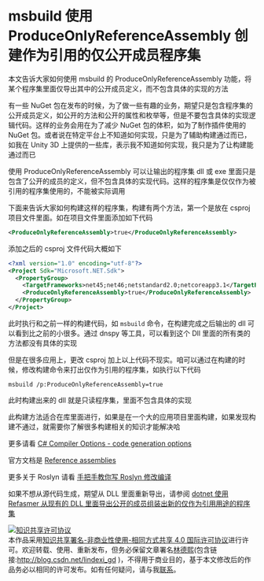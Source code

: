 # msbuild 使用 ProduceOnlyReferenceAssembly 创建作为引用的仅公开成员程序集

本文告诉大家如何使用 msbuild 的 ProduceOnlyReferenceAssembly 功能，将某个程序集里面仅导出其中的公开成员定义，而不包含具体的实现的方法

<!--more-->
<!-- CreateTime:2021/7/8 19:41:55 -->

<!-- 发布 -->

有一些 NuGet 包在发布的时候，为了做一些有趣的业务，期望只是包含程序集的公开成员定义，如公开的方法和公开的属性和枚举等，但是不要包含具体的实现逻辑代码。这样的业务会用在为了减少 NuGet 包的体积，如为了制作插件使用的 NuGet 包。或者说在特定平台上不知道如何实现，只是为了辅助构建通过而已，如我在 Unity 3D 上提供的一些库，表示我不知道如何实现，我只是为了让构建能通过而已

使用 ProduceOnlyReferenceAssembly 可以让输出的程序集 dll 或 exe 里面只是包含了公开的成员的定义，但不包含具体的实现代码。这样的程序集是仅仅作为被引用的程序集使用的，不能被实际调用

下面来告诉大家如何构建这样的程序集，构建有两个方法，第一个是放在 csproj 项目文件里面。如在项目文件里面添加如下代码

```xml
<ProduceOnlyReferenceAssembly>true</ProduceOnlyReferenceAssembly>
```

添加之后的 csproj 文件代码大概如下

```xml
<?xml version="1.0" encoding="utf-8"?>
<Project Sdk="Microsoft.NET.Sdk">
  <PropertyGroup>
    <TargetFrameworks>net45;net46;netstandard2.0;netcoreapp3.1</TargetFrameworks>
    <ProduceOnlyReferenceAssembly>true</ProduceOnlyReferenceAssembly>
  </PropertyGroup>
</Project>
```

此时执行和之前一样的构建代码，如 `msbuild` 命令，在构建完成之后输出的 dll 可以看到比之前的小很多。通过 dnspy 等工具，可以看到这个 Dll 里面的所有类的方法都没有具体的实现


但是在很多应用上，更改 csproj 加上以上代码不现实。咱可以通过在构建的时候，修改构建命令来打出仅作为引用的程序集，如执行以下代码

```
msbuild /p:ProduceOnlyReferenceAssembly=true
```

此时构建出来的 dll 就是只读程序集，里面不包含具体的实现

此构建方法适合在库里面进行，如果是在一个大的应用项目里面构建，如果发现构建不通过，就需要你了解很多构建相关的知识才能解决哈

更多请看 [C# Compiler Options - code generation options](https://docs.microsoft.com/en-us/dotnet/csharp/language-reference/compiler-options/code-generation#produceonlyreferenceassembly?WT.mc_id=WD-MVP-5003260 ) 

官方文档是 [Reference assemblies](https://docs.microsoft.com/en-us/dotnet/standard/assembly/reference-assemblies?WT.mc_id=WD-MVP-5003260 )

更多关于 Roslyn 请看 [手把手教你写 Roslyn 修改编译](https://lindexi.oschina.io/lindexi/post/roslyn.html ) 

如果不想从源代码生成，期望从 DLL 里面重新导出，请参阅 [dotnet 使用 Refasmer 从现有的 DLL 里面导出公开的成员组装出新的仅作为引用用途的程序集](https://lindexi.gitee.io/post/dotnet-%E4%BD%BF%E7%94%A8-Refasmer-%E4%BB%8E%E7%8E%B0%E6%9C%89%E7%9A%84-DLL-%E9%87%8C%E9%9D%A2%E5%AF%BC%E5%87%BA%E5%85%AC%E5%BC%80%E7%9A%84%E6%88%90%E5%91%98%E7%BB%84%E8%A3%85%E5%87%BA%E6%96%B0%E7%9A%84%E4%BB%85%E4%BD%9C%E4%B8%BA%E5%BC%95%E7%94%A8%E7%94%A8%E9%80%94%E7%9A%84%E7%A8%8B%E5%BA%8F%E9%9B%86.html )

<a rel="license" href="http://creativecommons.org/licenses/by-nc-sa/4.0/"><img alt="知识共享许可协议" style="border-width:0" src="https://i.creativecommons.org/l/by-nc-sa/4.0/88x31.png" /></a><br />本作品采用<a rel="license" href="http://creativecommons.org/licenses/by-nc-sa/4.0/">知识共享署名-非商业性使用-相同方式共享 4.0 国际许可协议</a>进行许可。欢迎转载、使用、重新发布，但务必保留文章署名[林德熙](http://blog.csdn.net/lindexi_gd)(包含链接:http://blog.csdn.net/lindexi_gd )，不得用于商业目的，基于本文修改后的作品务必以相同的许可发布。如有任何疑问，请与我[联系](mailto:lindexi_gd@163.com)。
